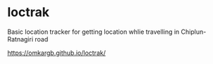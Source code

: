 # loctrak

Basic location tracker for getting location whlie travelling in Chiplun-Ratnagiri road

https://omkargb.github.io/loctrak/
